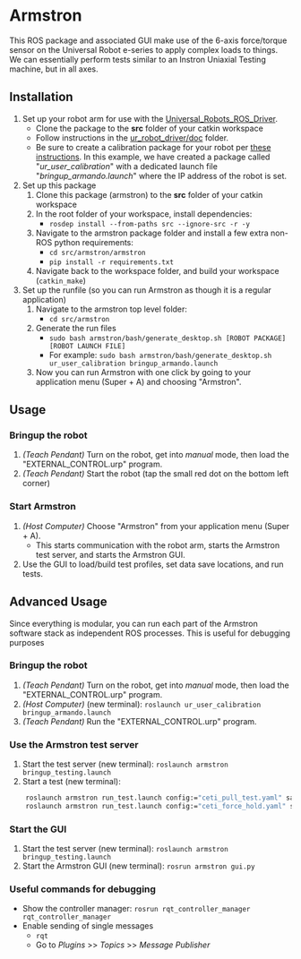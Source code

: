 # Armstron
This ROS package and associated GUI make use of the 6-axis force/torque sensor on the Universal Robot e-series to apply complex loads to things. We can essentially perform tests similar to an Instron Uniaxial Testing machine, but in all axes.


## Installation
1. Set up your robot arm for use with the [Universal_Robots_ROS_Driver](https://github.com/UniversalRobots/Universal_Robots_ROS_Driver).
    - Clone the package to the **src** folder of your catkin workspace
    - Follow instructions in the [ur_robot_driver/doc](https://github.com/UniversalRobots/Universal_Robots_ROS_Driver/tree/master/ur_robot_driver/doc) folder.
    - Be sure to create a calibration package for your robot per [these instructions](https://github.com/UniversalRobots/Universal_Robots_ROS_Driver/tree/master/ur_calibration). In this example, we have created a package called "_ur_user_calibration_" with a dedicated launch file "_bringup_armando.launch_" where the IP address of the robot is set.
2. Set up this package
    1. Clone this package (armstron) to the **src** folder of your catkin workspace
    2. In the root folder of your workspace, install dependencies:
        - `rosdep install --from-paths src --ignore-src -r -y`
    3. Navigate to the armstron package folder and install a few extra non-ROS python requirements:
        - `cd src/armstron/armstron`
        - `pip install -r requirements.txt`
    4. Navigate back to the workspace folder, and build your workspace (`catkin_make`)
3. Set up the runfile (so you can run Armstron as though it is a regular application)
    1. Navigate to the armstron top level folder:
        - `cd src/armstron`
    2. Generate the run files
        - `sudo bash armstron/bash/generate_desktop.sh [ROBOT PACKAGE] [ROBOT LAUNCH FILE]`
        - For example: `sudo bash armstron/bash/generate_desktop.sh ur_user_calibration bringup_armando.launch`
    3. Now you can run Armstron with one click by going to your application menu (Super + A) and choosing "Armstron".


## Usage

### Bringup the robot
1. _(Teach Pendant)_ Turn on the robot, get into _manual_ mode, then load the "EXTERNAL_CONTROL.urp" program.
2. _(Teach Pendant)_ Start the robot (tap the small red dot on the bottom left corner)

### Start Armstron
1. _(Host Computer)_ Choose "Armstron" from your application menu (Super + A).
    - This starts communication with the robot arm, starts the Armstron test server, and starts the Armstron GUI.
2. Use the GUI to load/build test profiles, set data save locations, and run tests.


## Advanced Usage

Since everything is modular, you can run each part of the Armstron software stack as independent ROS processes. This is useful for debugging purposes

### Bringup the robot
1. _(Teach Pendant)_ Turn on the robot, get into _manual_ mode, then load the "EXTERNAL_CONTROL.urp" program.
2. _(Host Computer)_ (new terminal): `roslaunch ur_user_calibration bringup_armando.launch`
3. _(Teach Pendant)_ Run the "EXTERNAL_CONTROL.urp" program.

### Use the Armstron test server
1. Start the test server (new terminal): `roslaunch armstron bringup_testing.launch`
2. Start a test (new terminal):

```bash
    roslaunch armstron run_test.launch config:="ceti_pull_test.yaml" save:="~/vinst_data/testing_launch.csv"
    roslaunch armstron run_test.launch config:="ceti_force_hold.yaml" save:="~/vinst_data/testing_launch.csv"
```

### Start the GUI
1. Start the test server (new terminal): `roslaunch armstron bringup_testing.launch`
2. Start the Armstron GUI (new terminal): `rosrun armstron gui.py`


### Useful commands for debugging
- Show the controller manager: `rosrun rqt_controller_manager rqt_controller_manager`
- Enable sending of single messages
    - `rqt`
    - Go to _Plugins_ >> _Topics_ >> _Message Publisher_
